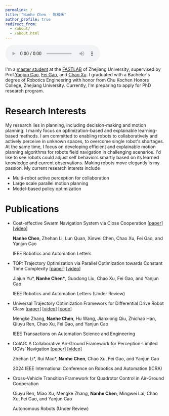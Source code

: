 ```yaml
---
permalink: /
title: "Nanhe Chen - 陈楠禾"
author_profile: true
redirect_from: 
  - /about/
  - /about.html
---
```


<audio autoplay loop controls>
  <source src="../videos/Lorien.mp3" type="audio/mpeg">
</audio>

I'm a [master student](http://zju-fast.com/nanhe-chen/) at the [FASTLAB](http://zju-fast.com/) of Zhejiang University, supervised by Prof.[Yanjun Cao](http://zju-fast.com/research-group/yanjun-cao/), [Fei Gao](http://zju-fast.com/research-group/fei-gao/), and [Chao Xu](http://zju-fast.com/research-group/chao-xu/). 
I graduated with a Bachelor's degree of Robotics Engineering with honor from Chu Kochen Honors College, Zhejiang University. 
Currently, I'm preparing to apply for PhD research program.

Research Interests
======
My research lies in planning, including decision-making and motion planning. 
I mainly focus on optimization-based and explainable learning-based methods. 
I am committed to enabling robots to collaboratively and actively perceive in unknown spaces, to overcome single robot's shortages. 
At the same time, I focus on developing efficient and explainable motion planning algorithms for robots field navigation in challenging scenarios. 
I'd like to see robots could adjust self behaviors smartly based on its learned knowledge and current observations. Making robots move elegantly is my passion. My current research interets include
- Multi-robot active perception for collaboration
- Large scale parallel motion planning
- Model-based policy optimization

Publications
======
- Cost-effective Swarm Navigation System via Close Cooperation [[paper](https://ieeexplore.ieee.org/document/10545578/)] [[video](https://www.bilibili.com/video/BV1X7421Z7Gv/?vd_source=b2528621e6c9d392d6d429b1093e0eb2)]

  **Nanhe Chen**, Zhehan Li, Lun Quan, Xinwei Chen, Chao Xu, Fei Gao, and Yanjun Cao
  
  IEEE Robotics and Automation Letters

- TOP: Trajectory Optimization via Parallel Optimization towards Constant Time Complexity [[paper](https://arxiv.org/abs/2507.10290)] [[video](https://www.youtube.com/watch?v=00LBW0G8CwU)]

  Jiajun Yu*, **Nanhe Chen\***, Guodong Liu, Chao Xu, Fei Gao, and Yanjun Cao

  IEEE Robotics and Automation Letters (Under Review)

- Universal Trajectory Optimization Framework for Differential Drive Robot Class [[paper](https://ieeexplore.ieee.org/document/10924228)] [[video](https://www.youtube.com/watch?v=fo64QufedPo&feature=youtu.be)] [[code](https://zju-fast-lab.github.io/DDR-opt/)]

  Mengke Zhang, **Nanhe Chen**, Hu Wang, Jianxiong Qiu, Zhichao Han, Qiuyu Ren, Chao Xu, Fei Gao, and Yanjun Cao

  IEEE Transactions on Automation Science and Engineering

- ColAG: A Collaborative Air-Ground Framework for Perception-Limited UGVs’ Navigation [[paper](https://ieeexplore.ieee.org/document/10611264)] [[video](https://www.youtube.com/watch?v=yK9SyL2PPGc)]

  Zhehan Li*, Rui Mao*, **Nanhe Chen**, Chao Xu, Fei Gao, and Yanjun Cao

  2024 IEEE International Conference on Robotics and Automation (ICRA)

- Cross-Vehicle Transition Framework for Quadrotor Control in Air-Ground Cooperation

  Qiuyu Ren, Miao Xu, Mengke Zhang, **Nanhe Chen**, Mingwei Lai, Chao Xu, Fei Gao, and Yanjun Cao

  Autonomous Robots (Under Review)

